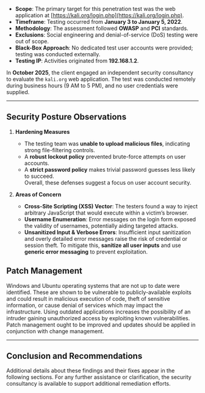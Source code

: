 
- **Scope**: The primary target for this penetration test was the web application at [https://kali.org/login.php](https://kali.org/login.php).  
- **Timeframe**: Testing occurred from **January 3 to January 5, 2022**.  
- **Methodology**: The assessment followed **OWASP** and **PCI** standards.  
- **Exclusions**: Social engineering and denial-of-service (DoS) testing were out of scope.  
- **Black-Box Approach**: No dedicated test user accounts were provided; testing was conducted externally.  
- **Testing IP**: Activities originated from **192.168.1.2**.

In **October 2025**, the client engaged an independent security consultancy to evaluate the `kali.org` web application. The test was conducted remotely during business hours (9 AM to 5 PM), and no user credentials were supplied.

---

## Security Posture Observations

1. **Hardening Measures**  
   - The testing team was **unable to upload malicious files**, indicating strong file-filtering controls.  
   - A **robust lockout policy** prevented brute-force attempts on user accounts.  
   - A **strict password policy** makes trivial password guesses less likely to succeed.  
   Overall, these defenses suggest a focus on user account security.

2. **Areas of Concern**  
   - **Cross-Site Scripting (XSS) Vector**: The testers found a way to inject arbitrary JavaScript that would execute within a victim’s browser.  
   - **Username Enumeration**: Error messages on the login form exposed the validity of usernames, potentially aiding targeted attacks.  
   - **Unsanitized Input & Verbose Errors**: Insufficient input sanitization and overly detailed error messages raise the risk of credential or session theft. To mitigate this, **sanitize all user inputs** and use **generic error messaging** to prevent exploitation.

## Patch Management

Windows and Ubuntu operating systems that are not up to date were
identified. These are shown to be vulnerable to publicly-available
exploits and could result in malicious execution of code, theft
of sensitive information, or cause denial of services which may
impact the infrastructure. Using outdated applications increases the
possibility of an intruder gaining unauthorized access by exploiting
known vulnerabilities. Patch management ought to be improved and
updates should be applied in conjunction with change management.


---

## Conclusion and Recommendations

Additional details about these findings and their fixes appear in the following sections. For any further assistance or clarification, the security consultancy is available to support additional remediation efforts.
